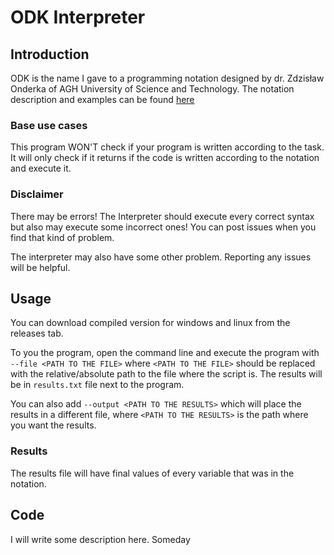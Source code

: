 # ODK Interpreter

## Introduction

ODK is the name I gave to a programming notation designed by dr. Zdzisław Onderka of AGH University of Science and Technology.
The notation description and examples can be found [here](#)

### Base use cases

This program WON'T check if your program is written according to the task.
It will only check if it returns if the code is written according to the notation and execute it.

### Disclaimer

There may be errors! The Interpreter should execute every correct syntax but also may execute some incorrect ones! You can post issues when you find that kind of problem.

The interpreter may also have some other problem. Reporting any issues will be helpful.

## Usage

You can download compiled version for windows and linux from the releases tab.

To you the program, open the command line and execute the program with `--file <PATH TO THE FILE>` where `<PATH TO THE FILE>` should be replaced with the relative/absolute path to the file where the script is.
The results will be in `results.txt` file next to the program. 

You can also add `--output <PATH TO THE RESULTS>` which will place the results in a different file, where `<PATH TO THE RESULTS>` is the path where you want the results.

### Results

The results file will have final values of every variable that was in the notation.

## Code 

I will write some description here. Someday